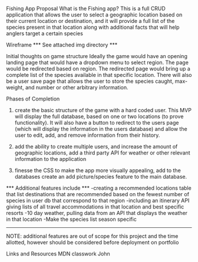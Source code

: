 Fishing App Proposal
What is the Fishing app?
This is a full CRUD application that allows the user to select a geographic location based on their current location or destination, and it will provide a full list of the species present in that location along with additional facts that will help anglers target a certain species

Wireframe
*** See attached img directory ***

Initial thoughts on game structure
Ideally the game would have an opening landing page that would have a dropdown menu to select region.  The page would be redirected based on region.  The redirected page would bring up a complete list of the species available in that specific location.  There will also be a user save page that allows the user to store the species caught, max-weight, and number or other arbitrary information.

Phases of Completion
1) create the basic structure of the game with a hard coded user.  This MVP will display the full database, based on one or two locations (to prove functionality).  It will also have a button to redirect to the users page (which will display the information in the users database) and allow the user to edit, add, and remove information from their history.

2) add the ability to create multiple users, and increase the amount of geographic locations, add a third party API for weather or other relevant information to the application

3) finesse the CSS to make the app more visually appealing, add to the databases create an add picture/species feature to the main database.

*** Additional features include ***
-creating a recommended locations table that list destinations that are recommended based on the fewest number of species in user db that correspond to that region
-including an itinerary API giving lists of all travel accommodations in that location and best specific resorts
-10 day weather, pulling data from an API that displays the weather in that location
-Make the species list season specific
*********************************

NOTE: additional features are out of scope for this project and the time allotted, however should be considered before deployment on portfolio


Links and Resources
MDN
classwork
John
